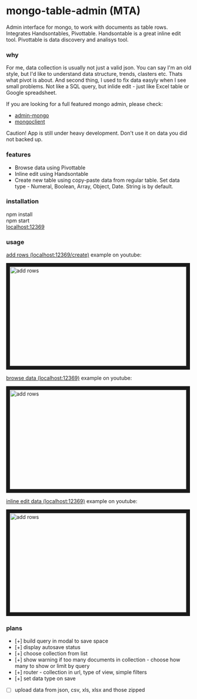 # mongo-table-admin (MTA)

Admin interface for mongo, to work with documents as table rows. Integrates Handsontables, Pivottable. Handsontable is a great inline edit tool. Pivottable is data discovery and analisys tool.

### why

For me, data collection is usually not just a valid json. You can say I'm an old style, but I'd like to understand data structure, trends, clasters etc. Thats what pivot is about. And second thing, I used to fix data easyly when I see small problems. Not like a SQL query, but inlide edit - just like Excel table or Google spreadsheet.

If you are looking for a full featured mongo admin, please check:
* [admin-mongo](https://www.npmjs.com/package/admin-mongo)
* [mongoclient](http://www.mongoclient.com/)

Caution! App is still under heavy development. Don't use it on data you did not backed up.

### features

* Browse data using Pivottable
* Inline edit using Handsontable
* Create new table using copy-paste data from regular table. Set data type - Numeral, Boolean, Array, Object, Date. String is by default.

### installation
npm install  
npm start  
[localhost:12369](http://localhost:12369)

### usage

[add rows (localhost:12369/create)](localhost:12369/create) example on youtube:

<a href="http://www.youtube.com/watch?feature=player_embedded&v=_vUlAHl9uUU
" target="_blank"><img src="http://img.youtube.com/vi/_vUlAHl9uUU/0.jpg" 
alt="add rows" width="480" height="270" border="10" /></a>

[browse data (localhost:12369)](localhost:12369) example on youtube:

<a href="http://www.youtube.com/watch?feature=player_embedded&v=eg8KG5Xw3Rc
" target="_blank"><img src="http://img.youtube.com/vi/eg8KG5Xw3Rc/0.jpg" 
alt="add rows" width="480" height="270" border="10" /></a>

[inline edit data (localhost:12369)](localhost:12369) example on youtube:

<a href="http://www.youtube.com/watch?feature=player_embedded&v=IkbTDQo2VwM
" target="_blank"><img src="http://img.youtube.com/vi/IkbTDQo2VwM/0.jpg" 
alt="add rows" width="480" height="270" border="10" /></a>

### plans
- [+] build query in modal to save space
- [+] display autosave status
- [+] choose collection from list
- [+] show warning if too many documents in collection - choose how many to show or limit by query
- [+] router - collection in url, type of view, simple filters 
- [+] set data type on save
- [ ] upload data from json, csv, xls, xlsx and those zipped